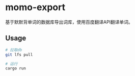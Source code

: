 # momo-export

基于默默背单词的数据库导出词库，使用百度翻译API翻译单词。

## Usage

``` bash
# 拉取db
git lfs pull

# 运行
cargo run

```
